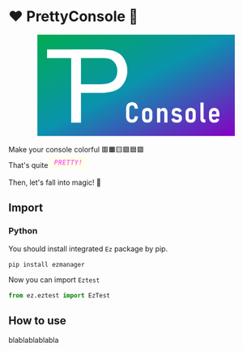 # ❤️ PrettyConsole 🌈
<p align="center"><img src="Document%2FPrettyConsole.png" height="200px" /></p>


Make your console colorful 🟥🟧🟨🟩🟦🟪\
That's quite ![PRETTY!.png](Document%2FPRETTY%21.png)
\
\
Then, let's fall into magic! 🌠

## Import
### Python
You should install integrated `Ez` package by pip.
```
pip install ezmanager
```
Now you can import `Eztest`
```python
from ez.eztest import EzTest
```

## How to use
blablablablabla
